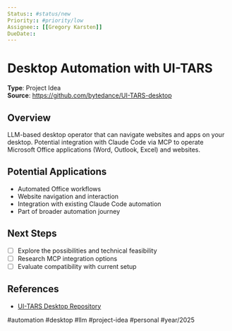 ```yaml
---
Status:: #status/new
Priority:: #priority/low
Assignee:: [[Gregory Karsten]]
DueDate:: 
---
```


# Desktop Automation with UI-TARS

**Type**: Project Idea  
**Source**: https://github.com/bytedance/UI-TARS-desktop

## Overview
LLM-based desktop operator that can navigate websites and apps on your desktop. Potential integration with Claude Code via MCP to operate Microsoft Office applications (Word, Outlook, Excel) and websites.

## Potential Applications
- Automated Office workflows
- Website navigation and interaction
- Integration with existing Claude Code automation
- Part of broader automation journey

## Next Steps
- [ ] Explore the possibilities and technical feasibility
- [ ] Research MCP integration options
- [ ] Evaluate compatibility with current setup

## References
- [UI-TARS Desktop Repository](https://github.com/bytedance/UI-TARS-desktop)

#automation #desktop #llm #project-idea #personal #year/2025
